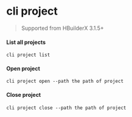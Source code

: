 # cli project

> Supported from HBuilderX 3.1.5+

#### List all projects

```shell
cli project list
```

#### Open project

```shell
cli project open --path the path of project
```

#### Close project

```shell
cli project close --path the path of project
```
